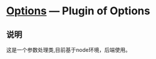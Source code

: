 [Options](https://github.com/jnxyx/options) — Plugin of Options
==================================================

说明
-----------------------------------

这是一个参数处理类,目前基于node环境，后端使用。